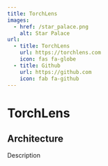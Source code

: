 ```yaml
---
title: TorchLens
images:
  - href: /star_palace.png
    alt: Star Palace
url:
  - title: TorchLens
    url: https://torchlens.com
    icon: fas fa-globe
  - title: Github
    url: https://github.com
    icon: fab fa-github
---
```


# TorchLens

## Architecture

Description

